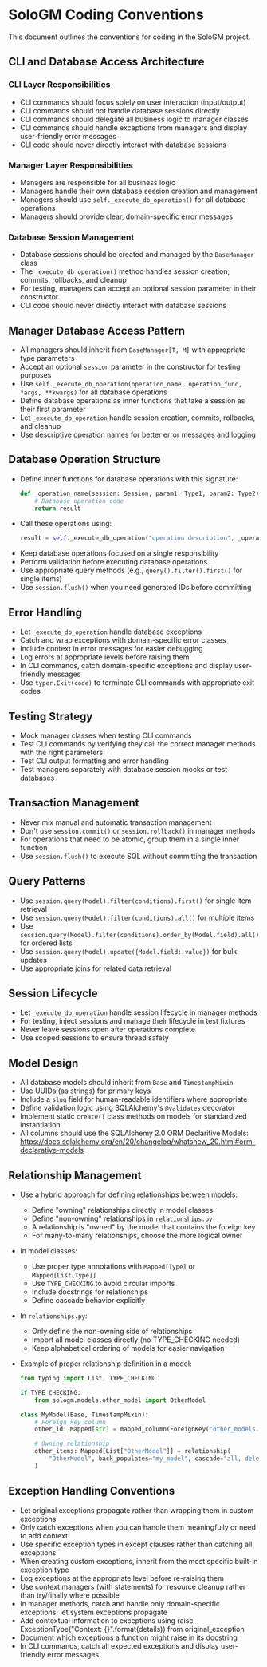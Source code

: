 # SoloGM Coding Conventions

This document outlines the conventions for coding in the SoloGM project.

## CLI and Database Access Architecture

### CLI Layer Responsibilities
- CLI commands should focus solely on user interaction (input/output)
- CLI commands should not handle database sessions directly
- CLI commands should delegate all business logic to manager classes
- CLI commands should handle exceptions from managers and display user-friendly error messages
- CLI code should never directly interact with database sessions

### Manager Layer Responsibilities
- Managers are responsible for all business logic
- Managers handle their own database session creation and management
- Managers should use `self._execute_db_operation()` for all database operations
- Managers should provide clear, domain-specific error messages

### Database Session Management
- Database sessions should be created and managed by the `BaseManager` class
- The `_execute_db_operation()` method handles session creation, commits, rollbacks, and cleanup
- For testing, managers can accept an optional session parameter in their constructor
- CLI code should never directly interact with database sessions

## Manager Database Access Pattern

- All managers should inherit from `BaseManager[T, M]` with appropriate type parameters
- Accept an optional `session` parameter in the constructor for testing purposes
- Use `self._execute_db_operation(operation_name, operation_func, *args, **kwargs)` for all database operations
- Define database operations as inner functions that take a session as their first parameter
- Let `_execute_db_operation` handle session creation, commits, rollbacks, and cleanup
- Use descriptive operation names for better error messages and logging

## Database Operation Structure

- Define inner functions for database operations with this signature:
  ```python
  def _operation_name(session: Session, param1: Type1, param2: Type2) -> ReturnType:
      # Database operation code
      return result
  ```
- Call these operations using:
  ```python
  result = self._execute_db_operation("operation description", _operation_name, param1, param2)
  ```
- Keep database operations focused on a single responsibility
- Perform validation before executing database operations
- Use appropriate query methods (e.g., `query().filter().first()` for single items)
- Use `session.flush()` when you need generated IDs before committing

## Error Handling

- Let `_execute_db_operation` handle database exceptions
- Catch and wrap exceptions with domain-specific error classes
- Include context in error messages for easier debugging
- Log errors at appropriate levels before raising them
- In CLI commands, catch domain-specific exceptions and display user-friendly messages
- Use `typer.Exit(code)` to terminate CLI commands with appropriate exit codes

## Testing Strategy
- Mock manager classes when testing CLI commands
- Test CLI commands by verifying they call the correct manager methods with the right parameters
- Test CLI output formatting and error handling
- Test managers separately with database session mocks or test databases

## Transaction Management

- Never mix manual and automatic transaction management
- Don't use `session.commit()` or `session.rollback()` in manager methods
- For operations that need to be atomic, group them in a single inner function
- Use `session.flush()` to execute SQL without committing the transaction

## Query Patterns

- Use `session.query(Model).filter(conditions).first()` for single item retrieval
- Use `session.query(Model).filter(conditions).all()` for multiple items
- Use `session.query(Model).filter(conditions).order_by(Model.field).all()` for ordered lists
- Use `session.query(Model).update({Model.field: value})` for bulk updates
- Use appropriate joins for related data retrieval

## Session Lifecycle

- Let `_execute_db_operation` handle session lifecycle in manager methods
- For testing, inject sessions and manage their lifecycle in test fixtures
- Never leave sessions open after operations complete
- Use scoped sessions to ensure thread safety

## Model Design

- All database models should inherit from `Base` and `TimestampMixin`
- Use UUIDs (as strings) for primary keys
- Include a `slug` field for human-readable identifiers where appropriate
- Define validation logic using SQLAlchemy's `@validates` decorator
- Implement static `create()` class methods on models for standardized instantiation
- All columns should use the SQLAlchemy 2.0 ORM Declaritive Models: https://docs.sqlalchemy.org/en/20/changelog/whatsnew_20.html#orm-declarative-models

## Relationship Management

- Use a hybrid approach for defining relationships between models:
  - Define "owning" relationships directly in model classes
  - Define "non-owning" relationships in `relationships.py`
  - A relationship is "owned" by the model that contains the foreign key
  - For many-to-many relationships, choose the more logical owner

- In model classes:
  - Use proper type annotations with `Mapped[Type]` or `Mapped[List[Type]]`
  - Use `TYPE_CHECKING` to avoid circular imports
  - Include docstrings for relationships
  - Define cascade behavior explicitly

- In `relationships.py`:
  - Only define the non-owning side of relationships
  - Import all model classes directly (no TYPE_CHECKING needed)
  - Keep alphabetical ordering of models for easier navigation

- Example of proper relationship definition in a model:
  ```python
  from typing import List, TYPE_CHECKING

  if TYPE_CHECKING:
      from sologm.models.other_model import OtherModel

  class MyModel(Base, TimestampMixin):
      # Foreign key column
      other_id: Mapped[str] = mapped_column(ForeignKey("other_models.id"))

      # Owning relationship
      other_items: Mapped[List["OtherModel"]] = relationship(
          "OtherModel", back_populates="my_model", cascade="all, delete-orphan"
      )
  ```

## Exception Handling Conventions
- Let original exceptions propagate rather than wrapping them in custom exceptions
- Only catch exceptions when you can handle them meaningfully or need to add context
- Use specific exception types in except clauses rather than catching all exceptions
- When creating custom exceptions, inherit from the most specific built-in exception type
- Log exceptions at the appropriate level before re-raising them
- Use context managers (with statements) for resource cleanup rather than try/finally
  where possible
- In manager methods, catch and handle only domain-specific exceptions; let system
  exceptions propagate
- Add contextual information to exceptions using raise ExceptionType("Context: {}".format(details)) from original_exception
- Document which exceptions a function might raise in its docstring
- In CLI commands, catch all expected exceptions and display user-friendly error messages
